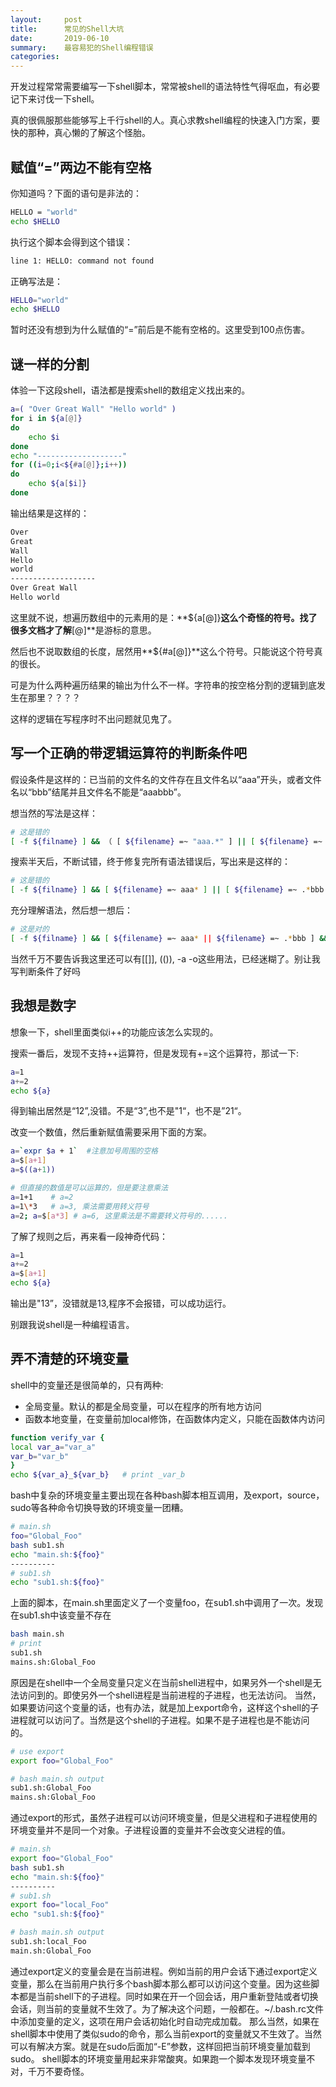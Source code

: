 ```yaml
---
layout:     post
title:      常见的Shell大坑
date:       2019-06-10
summary:    最容易犯的Shell编程错误
categories: 
---
```


开发过程常常需要编写一下shell脚本，常常被shell的语法特性气得呕血，有必要记下来讨伐一下shell。

真的很佩服那些能够写上千行shell的人。真心求教shell编程的快速入门方案，要快的那种，真心懒的了解这个怪胎。

##  赋值“=”两边不能有空格
你知道吗？下面的语句是非法的： 
```bash
HELLO = "world"
echo $HELLO
```

执行这个脚本会得到这个错误：
```bash
line 1: HELLO: command not found 
```

正确写法是：
```bash
HELL0="world"
echo $HELLO
```

暂时还没有想到为什么赋值的“=”前后是不能有空格的。这里受到100点伤害。

##  谜一样的分割

体验一下这段shell，语法都是搜索shell的数组定义找出来的。
```bash
a=( "Over Great Wall" "Hello world" )
for i in ${a[@]}
do
	echo $i
done
echo "-------------------"
for ((i=0;i<${#a[@]};i++))
do
	echo ${a[$i]}
done
```
输出结果是这样的：
```bash
Over
Great
Wall
Hello
world
-------------------
Over Great Wall
Hello world
```
这里就不说，想遍历数组中的元素用的是：**${a[@]}**这么个奇怪的符号。找了很多文档才了解**[@]**是游标的意思。

然后也不说取数组的长度，居然用**${#a[@]}**这么个符号。只能说这个符号真的很长。

可是为什么两种遍历结果的输出为什么不一样。字符串的按空格分割的逻辑到底发生在那里？？？？
    
这样的逻辑在写程序时不出问题就见鬼了。
    
##  写一个正确的带逻辑运算符的判断条件吧
    
假设条件是这样的：已当前的文件名的文件存在且文件名以“aaa”开头，或者文件名以“bbb”结尾并且文件名不能是“aaabbb”。
    
想当然的写法是这样：
    
```bash
# 这是错的
[ -f ${filname} ] && （ [ ${filename} =~ "aaa.*" ] || [ ${filename} =~ ".*bbb"] ） && [ ${filename} != "aaabbb" ]

```
搜索半天后，不断试错，终于修复完所有语法错误后，写出来是这样的：
   
```bash
# 这是错的
[ -f ${filname} ] && [ ${filename} =~ aaa* ] || [ ${filename} =~ .*bbb ] && [ ${filename} != "aaabbb" ]

```
   充分理解语法，然后想一想后：
```bash
# 这是对的
[ -f ${filname} ] && [ ${filename} =~ aaa* || ${filename} =~ .*bbb ] && [ ${filename} != "aaabbb" ]

```
当然千万不要告诉我这里还可以有[[]], (()), -a -o这些用法，已经迷糊了。别让我写判断条件了好吗
    
##  我想是数字

想象一下，shell里面类似i++的功能应该怎么实现的。
    
搜索一番后，发现不支持++运算符，但是发现有+=这个运算符，那试一下:
    
```bash
a=1
a+=2
echo ${a}

```
得到输出居然是“12”,没错。不是“3”,也不是"1“，也不是”21“。
   
改变一个数值，然后重新赋值需要采用下面的方案。
```bash
a=`expr $a + 1`  #注意加号周围的空格
a=$[a+1]
a=$((a+1))

# 但直接的数值是可以运算的，但是要注意乘法
a=1+1    # a=2
a=1\*3   # a=3, 乘法需要用转义符号
a=2; a=$[a*3] # a=6, 这里乘法是不需要转义符号的......   
```

了解了规则之后，再来看一段神奇代码：
```bash
a=1
a+=2
a=$[a+1]
echo ${a}

```
输出是"13”，没错就是13,程序不会报错，可以成功运行。
   
别跟我说shell是一种编程语言。
    
##  弄不清楚的环境变量
shell中的变量还是很简单的，只有两种:
  * 全局变量。默认的都是全局变量，可以在程序的所有地方访问
  * 函数本地变量，在变量前加local修饰，在函数体内定义，只能在函数体内访问
```bash
function verify_var {
local var_a="var_a"
var_b="var_b"
}
echo ${var_a}_${var_b}   # print _var_b
```
bash中复杂的环境变量主要出现在各种bash脚本相互调用，及export，source，sudo等各种命令切换导致的环境变量一团糟。
```bash
# main.sh
foo="Global_Foo"
bash sub1.sh
echo "main.sh:${foo}"
----------
# sub1.sh
echo "sub1.sh:${foo}"
```
上面的脚本，在main.sh里面定义了一个变量foo，在sub1.sh中调用了一次。发现在sub1.sh中该变量不存在
```bash
bash main.sh
# print
sub1.sh
mains.sh:Global_Foo
```

原因是在shell中一个全局变量只定义在当前shell进程中，如果另外一个shell是无法访问到的。即使另外一个shell进程是当前进程的子进程，也无法访问。
当然，如果要访问这个变量的话，也有办法，就是加上export命令，这样这个shell的子进程就可以访问了。当然是这个shell的子进程。如果不是子进程也是不能访问的。
```bash
# use export
export foo="Global_Foo"

# bash main.sh output
sub1.sh:Global_Foo
mains.sh:Global_Foo
```

通过export的形式，虽然子进程可以访问环境变量，但是父进程和子进程使用的环境变量并不是同一个对象。子进程设置的变量并不会改变父进程的值。
```bash
# main.sh
export foo="Global_Foo"
bash sub1.sh
echo "main.sh:${foo}"
----------
# sub1.sh
export foo="local_Foo"
echo "sub1.sh:${foo}"

# bash main.sh output
sub1.sh:local_Foo
main.sh:Global_Foo
```  

通过export定义的变量会是在当前进程。例如当前的用户会话下通过export定义变量，那么在当前用户执行多个bash脚本那么都可以访问这个变量。因为这些脚本都是当前shell下的子进程。同时如果在开一个回会话，用户重新登陆或者切换会话，则当前的变量就不生效了。为了解决这个问题，一般都在。~/.bash.rc文件中添加变量的定义，这项在用户会话初始化时自动完成加载。
那么当然，如果在shell脚本中使用了类似sudo的命令，那么当前export的变量就又不生效了。当然可以有解决方案。就是在sudo后面加“-E”参数，这样回把当前环境变量加载到sudo。
shell脚本的环境变量用起来非常酸爽。如果跑一个脚本发现环境变量不对，千万不要奇怪。
   
